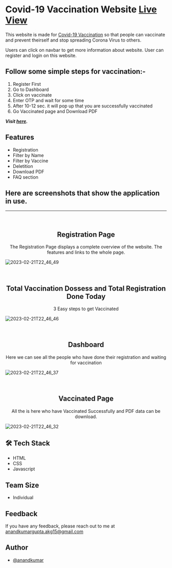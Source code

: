 

# Covid-19 Vaccination Website  <a href="https://stalwart-tapioca-a93bc5.netlify.app/">Live View</a>

This website is made for <a href="https://stalwart-tapioca-a93bc5.netlify.app/">Covid-19 Vaccination</a> so that people can vaccinate and prevent theirself and stop spreading Corona Virus to others.

Users can click on navbar to get more information about website. User can register and login on this website.

## Follow some simple steps for vaccination:-

1. Register First
2. Go to Dashboard
3. Click on vaccinate
4. Enter OTP and wait for some time
5. After 10-12 sec. it will pop up that you are successfully vaccinated
6. Go Vaccinated page and Download PDF


**_Visit [here](https://stalwart-tapioca-a93bc5.netlify.app/)._**


## Features

- Registration
- Filter by Name
- Filter by Vaccine
- Deletition
- Download PDF
- FAQ section

## Here are screenshots that show the application in use.
<hr/>
<br>

<h2 align="center">Registration Page</h2>

<p align="center">The Registration Page displays a complete overview of the website. The features and links to the whole page.</p>

![2023-02-21T22_46_49](https://user-images.githubusercontent.com/113422735/220415009-3de8a5c8-a792-452c-9ad3-95ba6293b428.png)



<br>
<h2 align="center">Total Vaccination Dossess and Total Registration Done Today</h2>

<p align="center">3 Easy steps to get Vaccinated</p>

![2023-02-21T22_46_46](https://user-images.githubusercontent.com/113422735/220415371-54764588-0219-42ee-a9c2-0b7ba964b123.png)

<br>
<h2 align="center">Dashboard</h2>
<p align="center">Here we can see all the people who have done their registration and waiting for vaccination</p>

![2023-02-21T22_46_37](https://user-images.githubusercontent.com/113422735/220415079-51d63b88-e87e-4bff-8a87-a62eae3a9009.png)

<br>
<h2 align="center">Vaccinated Page</h2>
<p align="center">All the is here who have Vaccinated Successfully and PDF data can be download.</p>

![2023-02-21T22_46_32](https://user-images.githubusercontent.com/113422735/220415103-0e852b9f-a00d-485c-a9d4-83e7f30f74e1.png)



## 🛠 Tech Stack
- HTML
- CSS
- Javascript


## Team Size
- Individual



## Feedback

If you have any feedback, please reach out to me at anandkumargupta.akg15@gmail.com


## Author

- [@anandkumar](https://github.com/Anandkr21)

